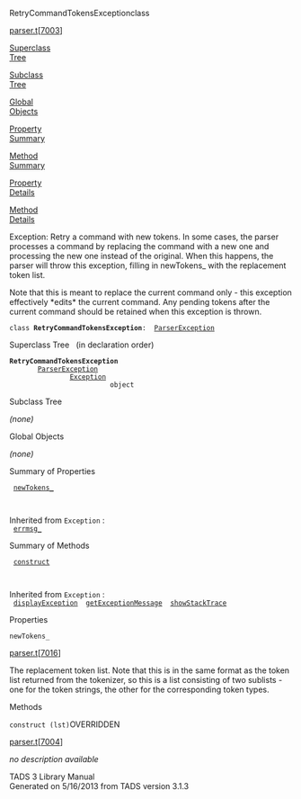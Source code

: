 ---
---
<span class="title">RetryCommandTokensException</span><span class="type">class</span>

[parser.t](../file/parser.t.html)\[[7003](../source/parser.t.html#7003)\]

[Superclass  
Tree](#_SuperClassTree_)

[Subclass  
Tree](#_SubClassTree_)

[Global  
Objects](#_ObjectSummary_)

[Property  
Summary](#_PropSummary_)

[Method  
Summary](#_MethodSummary_)

[Property  
Details](#_Properties_)

[Method  
Details](#_Methods_)

<div class="fdesc">

Exception: Retry a command with new tokens. In some cases, the parser
processes a command by replacing the command with a new one and
processing the new one instead of the original. When this happens, the
parser will throw this exception, filling in newTokens\_ with the
replacement token list.

Note that this is meant to replace the current command only - this
exception effectively \*edits\* the current command. Any pending tokens
after the current command should be retained when this exception is
thrown.

`class `**`RetryCommandTokensException`**` :   `[`ParserException`](../object/ParserException.html)

</div>

<span id="_SuperClassTree_"></span>

<div class="mjhd">

<span class="hdln">Superclass Tree</span>   (in declaration order)

</div>

**`RetryCommandTokensException`**  
`         `[`ParserException`](../object/ParserException.html)  
`                 `[`Exception`](../object/Exception.html)  
`                         object`  
<span id="_SubClassTree_"></span>

<div class="mjhd">

<span class="hdln">Subclass Tree</span>  

</div>

*(none)* <span id="_ObjectSummary_"></span>

<div class="mjhd">

<span class="hdln">Global Objects</span>  

</div>

*(none)* <span id="_PropSummary_"></span>

<div class="mjhd">

<span class="hdln">Summary of Properties</span>  

</div>

` `[`newTokens_`](#newTokens_)`  `

` `

Inherited from `Exception` :  
` `[`errmsg_`](../object/Exception.html#errmsg_)`  `

<span id="_MethodSummary_"></span>

<div class="mjhd">

<span class="hdln">Summary of Methods</span>  

</div>

` `[`construct`](#construct)`  `

` `

Inherited from `Exception` :  
` `[`displayException`](../object/Exception.html#displayException)`  `[`getExceptionMessage`](../object/Exception.html#getExceptionMessage)`  `[`showStackTrace`](../object/Exception.html#showStackTrace)`  `

<span id="_Properties_"></span>

<div class="mjhd">

<span class="hdln">Properties</span>  

</div>

<span id="newTokens_"></span>

`newTokens_`

[parser.t](../file/parser.t.html)\[[7016](../source/parser.t.html#7016)\]

<div class="desc">

The replacement token list. Note that this is in the same format as the
token list returned from the tokenizer, so this is a list consisting of
two sublists - one for the token strings, the other for the
corresponding token types.

</div>

<span id="_Methods_"></span>

<div class="mjhd">

<span class="hdln">Methods</span>  

</div>

<span id="construct"></span>

`construct (lst)`<span class="rem">OVERRIDDEN</span>

[parser.t](../file/parser.t.html)\[[7004](../source/parser.t.html#7004)\]

<div class="desc">

*no description available*

</div>

<div class="ftr">

TADS 3 Library Manual  
Generated on 5/16/2013 from TADS version 3.1.3

</div>
